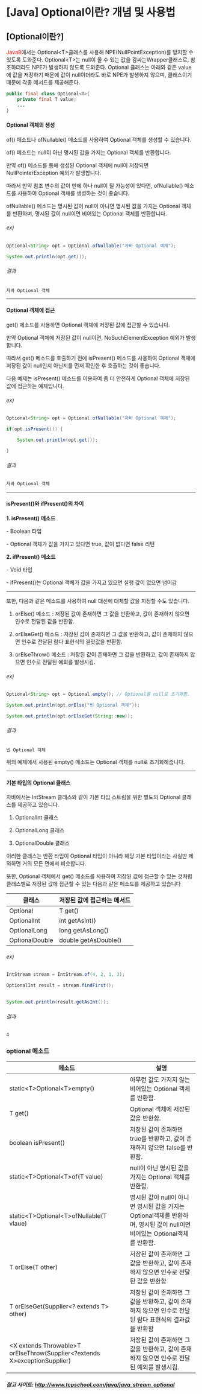 <h1>
[Java] Optional이란? 개념 및 사용법
</h1>



## [Optional이란?]

<span style="color:red">Java8</span>에서는 Optional\<T>클래스를 사용해 NPE(NullPointException)를 방지할 수 있도록 도와준다. Optional\<T>는 null이 올 수 있는 값을 감싸는Wrapper클래스로, 참조하더라도 NPE가 발생하지 않도록 도와준다. Optional 클래스는 아래와 같은 value에 값을 저장하기 때문에 값이 null이더라도 바로 NPE가 발생하지 않으며, 클래스이기 때문에 각종 메서드를 제공해준다.

```Java
public final class Optional<T>{
	private final T value;
	...
}
```



#### Optional 객체의 생성

of() 메소드나 ofNullable() 메소드를 사용하여 Optional 객체를 생성할 수 있습니다.

 

of() 메소드는 null이 아닌 명시된 값을 가지는 Optional 객체를 반환합니다.

만약 of() 메소드를 통해 생성된 Optional 객체에 null이 저장되면 NullPointerException 예외가 발생합니다.

 

따라서 만약 참조 변수의 값이 만에 하나 null이 될 가능성이 있다면, ofNullable() 메소드를 사용하여 Optional 객체를 생성하는 것이 좋습니다.

ofNullable() 메소드는 명시된 값이 null이 아니면 명시된 값을 가지는 Optional 객체를 반환하며, 명시된 값이 null이면 비어있는 Optional 객체를 반환합니다.



###### ex)

```Java
Optional<String> opt = Optional.ofNullable("자바 Optional 객체");

System.out.println(opt.get());
```

###### 결과

```
자바 Optional 객체
```

---

#### Optional 객체에 접근

get() 메소드를 사용하면 Optional 객체에 저장된 값에 접근할 수 있습니다.

만약 Optional 객체에 저장된 값이 null이면, NoSuchElementException 예외가 발생합니다.

따라서 get() 메소드를 호출하기 전에 isPresent() 메소드를 사용하여 Optional 객체에 저장된 값이 null인지 아닌지를 먼저 확인한 후 호출하는 것이 좋습니다.

 

다음 예제는 isPresent() 메소드를 이용하여 좀 더 안전하게 Optional 객체에 저장된 값에 접근하는 예제입니다.

###### ex)

```Java
Optional<String> opt = Optional.ofNullable("자바 Optional 객체");

if(opt.isPresent()) {

    System.out.println(opt.get());

}
```

###### 결과

```JAVA
자바 Optional 객체
```

---



#### isPresent()와 ifPresent()의 차이



**1. isPresent() 메소드**

\- Boolean 타입

\- Optional 객체가 값을 가지고 있다면 true, 값이 없다면 false 리턴



**2. ifPresent() 메소드**

\- Void 타입

\- ifPresent()는 Optional 객체가 값을 가지고 있으면 실행 값이 없으면 넘어감





---







또한, 다음과 같은 메소드를 사용하여 null 대신에 대체할 값을 지정할 수도 있습니다.

 

1. orElse() 메소드 : 저장된 값이 존재하면 그 값을 반환하고, 값이 존재하지 않으면 인수로 전달된 값을 반환함.

2. orElseGet() 메소드 : 저장된 값이 존재하면 그 값을 반환하고, 값이 존재하지 않으면 인수로 전달된 람다 표현식의 결괏값을 반환함.

3. orElseThrow() 메소드 : 저장된 값이 존재하면 그 값을 반환하고, 값이 존재하지 않으면 인수로 전달된 예외를 발생시킴.

###### ex)

```JAVA
Optional<String> opt = Optional.empty(); // Optional를 null로 초기화함.

System.out.println(opt.orElse("빈 Optional 객체"));

System.out.println(opt.orElseGet(String::new));
```

###### 결과

```
빈 Optional 객체
```

위의 예제에서 사용된 empty() 메소드는 Optional 객체를 null로 초기화해줍니다.

---

#### 기본 타입의 Optional 클래스

자바에서는 IntStream 클래스와 같이 기본 타입 스트림을 위한 별도의 Optional 클래스를 제공하고 있습니다.

 

1. OptionalInt 클래스

2. OptionalLong 클래스

3. OptionalDouble 클래스

 

이러한 클래스는 반환 타입이 Optional<T> 타입이 아니라 해당 기본 타입이라는 사실만 제외하면 거의 모든 면에서 비슷합니다.

 

또한, Optional 객체에서 get() 메소드를 사용하여 저장된 값에 접근할 수 있는 것처럼 클래스별로 저장된 값에 접근할 수 있는 다음과 같은 메소드를 제공하고 있습니다

| 클래스         | 저장된 값에 접근하는 메서드 |
| -------------- | --------------------------- |
| Optional<T>    | T get()                     |
| OptionalInt    | int getAsInt()              |
| OptionalLong   | long getAsLong()            |
| OptionalDouble | double getAsDouble()        |

###### ex)

```java
IntStream stream = IntStream.of(4, 2, 1, 3);

OptionalInt result = stream.findFirst();

 
System.out.println(result.getAsInt());
```

###### 결과

```
4
```



### optional 메소드

| 메소드                                                       | 설명                                                         |
| ------------------------------------------------------------ | ------------------------------------------------------------ |
| static\<T\>Optional\<T\>empty()                              | 아무런 값도 가지지 않는 비어있는 Optional 객체를 반환함.     |
| T get()                                                      | Optional 객체에 저장된 값을 반환함.                          |
| boolean isPresent()                                          | 저장된 값이 존재하면 true를 반환하고, 값이 존재하지 않으면 false를 반환함. |
| static\<T\>Optional\<T\>of(T value)                          | null이 아닌 명시된 값을 가지는 Optional 객체를 반환함.       |
| static\<T\>Optional\<T\>ofNullable(T vlaue)                  | 명시된 값이 null이 아니면 명시된 값을 가지는 Optional객체를 반환하며, 명시된 값이 null이면 비어있는 Optional객체를 반환함. |
| T orElse(T other)                                            | 저장된 값이 존재하면 그 값을 반환하고, 값이 존재하지 않으면 인수로 전달된 값을 반환함 |
| T orElseGet(Supplier\<? extends T\> other)                   | 저장된 값이 존재하면 그 값을 반환하고, 값이 존재하지 않으면 인수로 전달된 람다 표현식의 결과값을 반환함 |
| \<X extends Throwable\>T orElseThrow(Supplier\<?extends X\>exceptionSupplier) | 저장된 값이 존재하면 그 값을 반환하고, 값이 존재하지 않으면 인수로 전달된 예외를 발생시킴. |





##### 참고 사이트: http://www.tcpschool.com/java/java_stream_optional